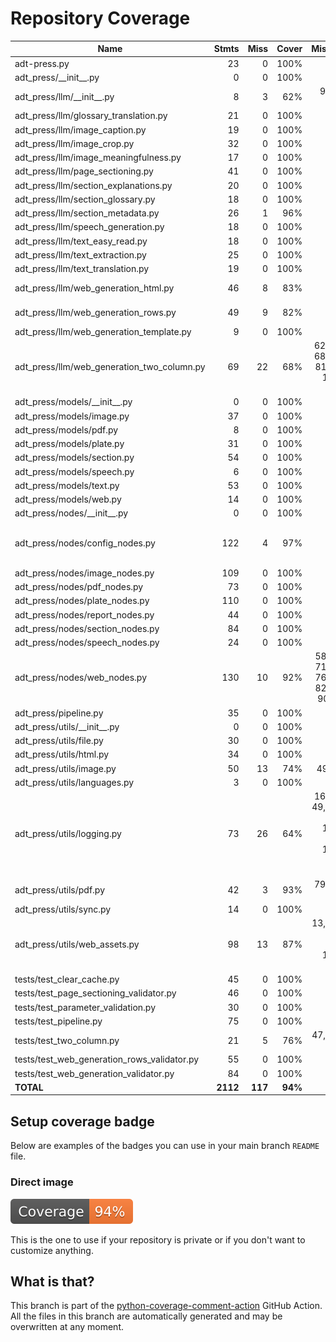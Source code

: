 # Repository Coverage



| Name                                            |    Stmts |     Miss |   Cover |   Missing |
|------------------------------------------------ | -------: | -------: | ------: | --------: |
| adt-press.py                                    |       23 |        0 |    100% |           |
| adt\_press/\_\_init\_\_.py                      |        0 |        0 |    100% |           |
| adt\_press/llm/\_\_init\_\_.py                  |        8 |        3 |     62% |  9-10, 15 |
| adt\_press/llm/glossary\_translation.py         |       21 |        0 |    100% |           |
| adt\_press/llm/image\_caption.py                |       19 |        0 |    100% |           |
| adt\_press/llm/image\_crop.py                   |       32 |        0 |    100% |           |
| adt\_press/llm/image\_meaningfulness.py         |       17 |        0 |    100% |           |
| adt\_press/llm/page\_sectioning.py              |       41 |        0 |    100% |           |
| adt\_press/llm/section\_explanations.py         |       20 |        0 |    100% |           |
| adt\_press/llm/section\_glossary.py             |       18 |        0 |    100% |           |
| adt\_press/llm/section\_metadata.py             |       26 |        1 |     96% |        24 |
| adt\_press/llm/speech\_generation.py            |       18 |        0 |    100% |           |
| adt\_press/llm/text\_easy\_read.py              |       18 |        0 |    100% |           |
| adt\_press/llm/text\_extraction.py              |       25 |        0 |    100% |           |
| adt\_press/llm/text\_translation.py             |       19 |        0 |    100% |           |
| adt\_press/llm/web\_generation\_html.py         |       46 |        8 |     83% |    73-103 |
| adt\_press/llm/web\_generation\_rows.py         |       49 |        9 |     82% |    72-111 |
| adt\_press/llm/web\_generation\_template.py     |        9 |        0 |    100% |           |
| adt\_press/llm/web\_generation\_two\_column.py  |       69 |       22 |     68% |62-65, 68-76, 81, 84, 100-140 |
| adt\_press/models/\_\_init\_\_.py               |        0 |        0 |    100% |           |
| adt\_press/models/image.py                      |       37 |        0 |    100% |           |
| adt\_press/models/pdf.py                        |        8 |        0 |    100% |           |
| adt\_press/models/plate.py                      |       31 |        0 |    100% |           |
| adt\_press/models/section.py                    |       54 |        0 |    100% |           |
| adt\_press/models/speech.py                     |        6 |        0 |    100% |           |
| adt\_press/models/text.py                       |       53 |        0 |    100% |           |
| adt\_press/models/web.py                        |       14 |        0 |    100% |           |
| adt\_press/nodes/\_\_init\_\_.py                |        0 |        0 |    100% |           |
| adt\_press/nodes/config\_nodes.py               |      122 |        4 |     97% |87, 168, 173, 178 |
| adt\_press/nodes/image\_nodes.py                |      109 |        0 |    100% |           |
| adt\_press/nodes/pdf\_nodes.py                  |       73 |        0 |    100% |           |
| adt\_press/nodes/plate\_nodes.py                |      110 |        0 |    100% |           |
| adt\_press/nodes/report\_nodes.py               |       44 |        0 |    100% |           |
| adt\_press/nodes/section\_nodes.py              |       84 |        0 |    100% |           |
| adt\_press/nodes/speech\_nodes.py               |       24 |        0 |    100% |           |
| adt\_press/nodes/web\_nodes.py                  |      130 |       10 |     92% |58, 66, 71, 74, 76, 78, 82, 86, 90, 92 |
| adt\_press/pipeline.py                          |       35 |        0 |    100% |           |
| adt\_press/utils/\_\_init\_\_.py                |        0 |        0 |    100% |           |
| adt\_press/utils/file.py                        |       30 |        0 |    100% |           |
| adt\_press/utils/html.py                        |       34 |        0 |    100% |           |
| adt\_press/utils/image.py                       |       50 |       13 |     74% |     49-65 |
| adt\_press/utils/languages.py                   |        3 |        0 |    100% |           |
| adt\_press/utils/logging.py                     |       73 |       26 |     64% |16-23, 49, 85-87, 100-107, 115-134, 142 |
| adt\_press/utils/pdf.py                         |       42 |        3 |     93% | 79-80, 85 |
| adt\_press/utils/sync.py                        |       14 |        0 |    100% |           |
| adt\_press/utils/web\_assets.py                 |       98 |       13 |     87% |13, 59-66, 119, 144-149 |
| tests/test\_clear\_cache.py                     |       45 |        0 |    100% |           |
| tests/test\_page\_sectioning\_validator.py      |       46 |        0 |    100% |           |
| tests/test\_parameter\_validation.py            |       30 |        0 |    100% |           |
| tests/test\_pipeline.py                         |       75 |        0 |    100% |           |
| tests/test\_two\_column.py                      |       21 |        5 |     76% | 47, 54-57 |
| tests/test\_web\_generation\_rows\_validator.py |       55 |        0 |    100% |           |
| tests/test\_web\_generation\_validator.py       |       84 |        0 |    100% |           |
|                                       **TOTAL** | **2112** |  **117** | **94%** |           |


## Setup coverage badge

Below are examples of the badges you can use in your main branch `README` file.

### Direct image

[![Coverage badge](https://github.com/unicef/adt-press/raw/python-coverage-comment-action-data/badge.svg)](https://github.com/unicef/adt-press/tree/python-coverage-comment-action-data)

This is the one to use if your repository is private or if you don't want to customize anything.



## What is that?

This branch is part of the
[python-coverage-comment-action](https://github.com/marketplace/actions/python-coverage-comment)
GitHub Action. All the files in this branch are automatically generated and may be
overwritten at any moment.